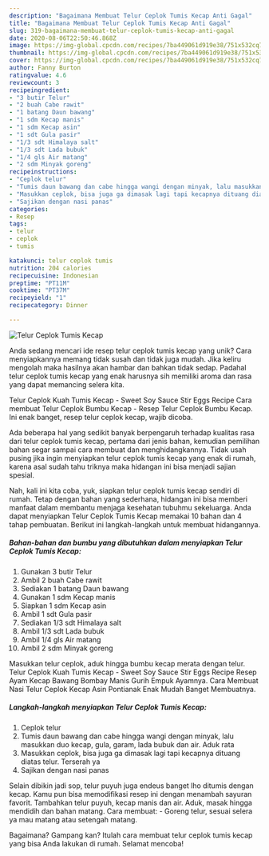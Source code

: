 ```yaml
---
description: "Bagaimana Membuat Telur Ceplok Tumis Kecap Anti Gagal"
title: "Bagaimana Membuat Telur Ceplok Tumis Kecap Anti Gagal"
slug: 319-bagaimana-membuat-telur-ceplok-tumis-kecap-anti-gagal
date: 2020-08-06T22:50:46.868Z
image: https://img-global.cpcdn.com/recipes/7ba449061d919e38/751x532cq70/telur-ceplok-tumis-kecap-foto-resep-utama.jpg
thumbnail: https://img-global.cpcdn.com/recipes/7ba449061d919e38/751x532cq70/telur-ceplok-tumis-kecap-foto-resep-utama.jpg
cover: https://img-global.cpcdn.com/recipes/7ba449061d919e38/751x532cq70/telur-ceplok-tumis-kecap-foto-resep-utama.jpg
author: Fanny Burton
ratingvalue: 4.6
reviewcount: 3
recipeingredient:
- "3 butir Telur"
- "2 buah Cabe rawit"
- "1 batang Daun bawang"
- "1 sdm Kecap manis"
- "1 sdm Kecap asin"
- "1 sdt Gula pasir"
- "1/3 sdt Himalaya salt"
- "1/3 sdt Lada bubuk"
- "1/4 gls Air matang"
- "2 sdm Minyak goreng"
recipeinstructions:
- "Ceplok telur"
- "Tumis daun bawang dan cabe hingga wangi dengan minyak, lalu masukkan duo kecap, gula, garam, lada bubuk dan air. Aduk rata"
- "Masukkan ceplok, bisa juga ga dimasak lagi tapi kecapnya dituang diatas telur. Terserah ya"
- "Sajikan dengan nasi panas"
categories:
- Resep
tags:
- telur
- ceplok
- tumis

katakunci: telur ceplok tumis 
nutrition: 204 calories
recipecuisine: Indonesian
preptime: "PT11M"
cooktime: "PT37M"
recipeyield: "1"
recipecategory: Dinner

---
```



![Telur Ceplok Tumis Kecap](https://img-global.cpcdn.com/recipes/7ba449061d919e38/751x532cq70/telur-ceplok-tumis-kecap-foto-resep-utama.jpg)

Anda sedang mencari ide resep telur ceplok tumis kecap yang unik? Cara menyiapkannya memang tidak susah dan tidak juga mudah. Jika keliru mengolah maka hasilnya akan hambar dan bahkan tidak sedap. Padahal telur ceplok tumis kecap yang enak harusnya sih memiliki aroma dan rasa yang dapat memancing selera kita.

Telur Ceplok Kuah Tumis Kecap - Sweet Soy Sauce Stir Eggs Recipe Cara membuat Telur Ceplok Bumbu Kecap - Resep Telur Ceplok Bumbu Kecap. Ini enak banget, resep telur ceplok kecap, wajib dicoba.

Ada beberapa hal yang sedikit banyak berpengaruh terhadap kualitas rasa dari telur ceplok tumis kecap, pertama dari jenis bahan, kemudian pemilihan bahan segar sampai cara membuat dan menghidangkannya. Tidak usah pusing jika ingin menyiapkan telur ceplok tumis kecap yang enak di rumah, karena asal sudah tahu triknya maka hidangan ini bisa menjadi sajian spesial.


Nah, kali ini kita coba, yuk, siapkan telur ceplok tumis kecap sendiri di rumah. Tetap dengan bahan yang sederhana, hidangan ini bisa memberi manfaat dalam membantu menjaga kesehatan tubuhmu sekeluarga. Anda dapat menyiapkan Telur Ceplok Tumis Kecap memakai 10 bahan dan 4 tahap pembuatan. Berikut ini langkah-langkah untuk membuat hidangannya.

<!--inarticleads1-->

##### Bahan-bahan dan bumbu yang dibutuhkan dalam menyiapkan Telur Ceplok Tumis Kecap:

1. Gunakan 3 butir Telur
1. Ambil 2 buah Cabe rawit
1. Sediakan 1 batang Daun bawang
1. Gunakan 1 sdm Kecap manis
1. Siapkan 1 sdm Kecap asin
1. Ambil 1 sdt Gula pasir
1. Sediakan 1/3 sdt Himalaya salt
1. Ambil 1/3 sdt Lada bubuk
1. Ambil 1/4 gls Air matang
1. Ambil 2 sdm Minyak goreng


Masukkan telur ceplok, aduk hingga bumbu kecap merata dengan telur. Telur Ceplok Kuah Tumis Kecap - Sweet Soy Sauce Stir Eggs Recipe Resep Ayam Kecap Bawang Bombay Manis Gurih Empuk Ayamnya. Cara Membuat Nasi Telur Ceplok Kecap Asin Pontianak Enak Mudah Banget Membuatnya. 

<!--inarticleads2-->

##### Langkah-langkah menyiapkan Telur Ceplok Tumis Kecap:

1. Ceplok telur
1. Tumis daun bawang dan cabe hingga wangi dengan minyak, lalu masukkan duo kecap, gula, garam, lada bubuk dan air. Aduk rata
1. Masukkan ceplok, bisa juga ga dimasak lagi tapi kecapnya dituang diatas telur. Terserah ya
1. Sajikan dengan nasi panas


Selain dibikin jadi sop, telur puyuh juga endeus banget lho ditumis dengan kecap. Kamu pun bisa memodifikasi resep ini dengan menambah sayuran favorit. Tambahkan telur puyuh, kecap manis dan air. Aduk, masak hingga mendidih dan bahan matang. Cara membuat: - Goreng telur, sesuai selera ya mau matang atau setengah matang. 

Bagaimana? Gampang kan? Itulah cara membuat telur ceplok tumis kecap yang bisa Anda lakukan di rumah. Selamat mencoba!
